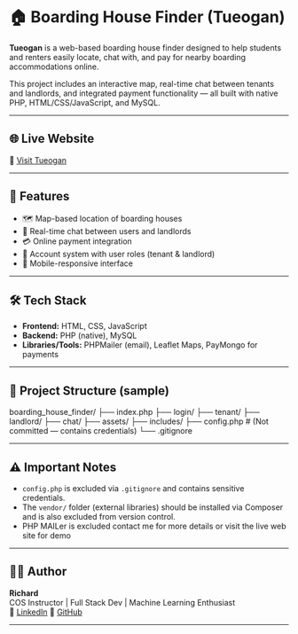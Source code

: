 # 🏠 Boarding House Finder (Tueogan)

**Tueogan** is a web-based boarding house finder designed to help students and renters easily locate, chat with, and pay for nearby boarding accommodations online.

This project includes an interactive map, real-time chat between tenants and landlords, and integrated payment functionality — all built with native PHP, HTML/CSS/JavaScript, and MySQL.

---

## 🌐 Live Website

🔗 [Visit Tueogan](https://tueogan.com)

---

## 🚀 Features

- 🗺️ Map-based location of boarding houses
- 💬 Real-time chat between users and landlords
- 💳 Online payment integration
- 👤 Account system with user roles (tenant & landlord)
- 📱 Mobile-responsive interface

---

## 🛠️ Tech Stack

- **Frontend:** HTML, CSS, JavaScript
- **Backend:** PHP (native), MySQL
- **Libraries/Tools:** PHPMailer (email), Leaflet Maps, PayMongo for payments

---

## 📁 Project Structure (sample)

boarding_house_finder/
├── index.php
├── login/
├── tenant/
├── landlord/
├── chat/
├── assets/
├── includes/
├── config.php # (Not committed — contains credentials)
└── .gitignore


---

## ⚠️ Important Notes

- `config.php` is excluded via `.gitignore` and contains sensitive credentials.
- The `vendor/` folder (external libraries) should be installed via Composer and is also excluded from version control.
- PHP MAILer is excluded contact me for more details or visit the live web site for demo
---

## 🙋‍♂️ Author

**Richard**  
COS Instructor | Full Stack Dev | Machine Learning Enthusiast  
🔗 [LinkedIn]([https://www.linkedin.com/in/richard-devnytics](https://www.linkedin.com/in/richard-alonsagay-822234312/))  
🔗 [GitHub](https://github.com/richard-devnytics)

---

